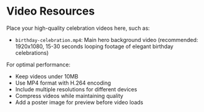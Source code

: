 # Video Resources

Place your high-quality celebration videos here, such as:

- `birthday-celebration.mp4`: Main hero background video (recommended: 1920x1080, 15-30 seconds looping footage of elegant birthday celebrations)

For optimal performance:
- Keep videos under 10MB
- Use MP4 format with H.264 encoding
- Include multiple resolutions for different devices
- Compress videos while maintaining quality
- Add a poster image for preview before video loads